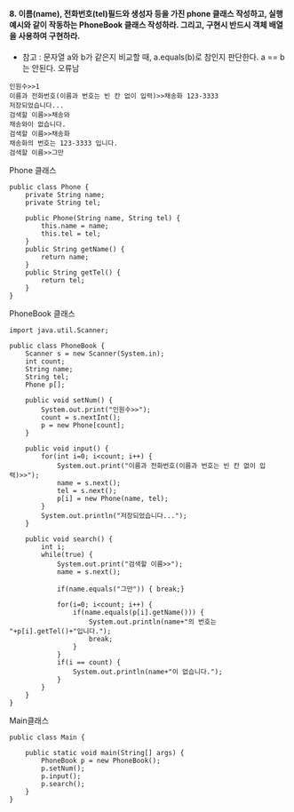 #### 8. 이름(name), 전화번호(tel)필드와 생성자 등을 가진 phone 클래스 작성하고, 실행 예시와 같이 작동하는 PhoneBook 클래스 작성하라. 그리고, 구현시 반드시 객체 배열을 사용하여 구현하라.
- 참고 : 문자열 a와 b가 같은지 비교할 때, a.equals(b)로 참인지 판단한다. a == b 는 안된다. 오류남

```
인원수>>1
이름과 전화번호(이름과 번호는 빈 칸 없이 입력)>>채송화 123-3333
저장되었습니다...
검색할 이름>>채송와
채송와이 없습니다.
검색할 이름>>채송화
채송화의 번호는 123-3333 입니다.
검색할 이름>>그만
```
Phone 클래스
```
public class Phone {
	private String name;
	private String tel;
	
	public Phone(String name, String tel) {
		this.name = name;
		this.tel = tel;
	}
	public String getName() {
		return name;
	}
	public String getTel() {
		return tel;
	}
}
```

PhoneBook 클래스
```
import java.util.Scanner;

public class PhoneBook {
	Scanner s = new Scanner(System.in);
	int count;
	String name;
	String tel;
	Phone p[];
	
	public void setNum() {
		System.out.print("인원수>>");
		count = s.nextInt();
		p = new Phone[count];
	}
	
	public void input() {
		for(int i=0; i<count; i++) {
			System.out.print("이름과 전화번호(이름과 번호는 빈 칸 없이 입력)>>");
			name = s.next();
			tel = s.next();
			p[i] = new Phone(name, tel);
		}
		System.out.println("저장되었습니다...");
	}
	
	public void search() {
		int i;
		while(true) {
			System.out.print("검색할 이름>>");
			name = s.next();
			
			if(name.equals("그만")) { break;}
			
			for(i=0; i<count; i++) {
				if(name.equals(p[i].getName())) {
					System.out.println(name+"의 번호는 "+p[i].getTel()+"입니다.");
					break;
				}
			}
			if(i == count) {
				System.out.println(name+"이 없습니다.");
			}
		}
	}
}
```
Main클래스
```
public class Main {

	public static void main(String[] args) {
		PhoneBook p = new PhoneBook();
		p.setNum();
		p.input();
		p.search();
	}
}
```
